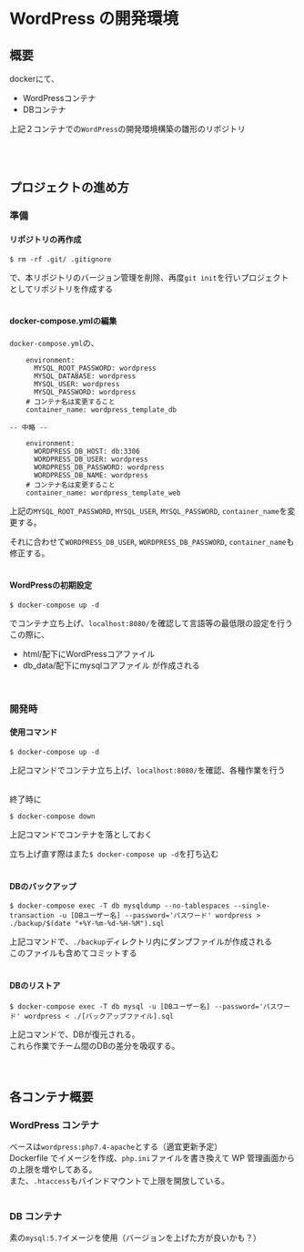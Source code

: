 # WordPress の開発環境

## 概要
dockerにて、
- WordPressコンテナ
- DBコンテナ

上記２コンテナでの`WordPress`の開発環境構築の雛形のリポジトリ  

<br><br>


## プロジェクトの進め方
### 準備
#### リポジトリの再作成
```linuxコマンド
$ rm -rf .git/ .gitignore
```
で、本リポジトリのバージョン管理を削除、再度`git init`を行いプロジェクトとしてリポジトリを作成する  
<br>

#### docker-compose.ymlの編集
`docker-compose.yml`の、
```
    environment:
      MYSQL_ROOT_PASSWORD: wordpress
      MYSQL_DATABASE: wordpress
      MYSQL_USER: wordpress
      MYSQL_PASSWORD: wordpress
    # コンテナ名は変更すること
    container_name: wordpress_template_db

-- 中略 --

    environment:
      WORDPRESS_DB_HOST: db:3306
      WORDPRESS_DB_USER: wordpress
      WORDPRESS_DB_PASSWORD: wordpress
      WORDPRESS_DB_NAME: wordpress
    # コンテナ名は変更すること
    container_name: wordpress_template_web
```
上記の`MYSQL_ROOT_PASSWORD`, `MYSQL_USER`, `MYSQL_PASSWORD`, `container_name`を変更する。  

それに合わせて`WORDPRESS_DB_USER`, `WORDPRESS_DB_PASSWORD`, `container_name`も修正する。  
<br>

#### WordPressの初期設定

```
$ docker-compose up -d
```
でコンテナ立ち上げ、`localhost:8080/`を確認して言語等の最低限の設定を行う  
この際に、
- html/配下にWordPressコアファイル
- db_data/配下にmysqlコアファイル
が作成される  
<br>

### 開発時
#### 使用コマンド
```
$ docker-compose up -d
```
上記コマンドでコンテナ立ち上げ、`localhost:8080/`を確認、各種作業を行う  

<br>
終了時に

```
$ docker-compose down
```
上記コマンドでコンテナを落としておく  

立ち上げ直す際はまた`$ docker-compose up -d`を打ち込む  
<br>


#### DBのバックアップ
```
$ docker-compose exec -T db mysqldump --no-tablespaces --single-transaction -u [DBユーザー名] --password='パスワード' wordpress > ./backup/$(date "+%Y-%m-%d-%H-%M").sql
```
上記コマンドで、`./backup`ディレクトリ内にダンプファイルが作成される  
このファイルも含めてコミットする  
<br>

#### DBのリストア
```
$ docker-compose exec -T db mysql -u [DBユーザー名] --password='パスワード' wordpress < ./[バックアップファイル].sql
```
上記コマンドで、DBが復元される。  
これら作業でチーム間のDBの差分を吸収する。  
<br><br>


## 各コンテナ概要
### WordPress コンテナ
ベースは`wordpress:php7.4-apache`とする（適宜更新予定）  
Dockerfile でイメージを作成、`php.ini`ファイルを書き換えて WP 管理画面からの上限を増やしてある。  
また、`.htaccess`もバインドマウントで上限を開放している。  
<br>

### DB コンテナ
素の`mysql:5.7`イメージを使用（バージョンを上げた方が良いかも？）  
<br>
